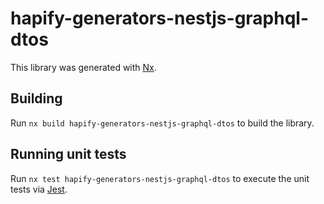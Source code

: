 # hapify-generators-nestjs-graphql-dtos

This library was generated with [Nx](https://nx.dev).

## Building

Run `nx build hapify-generators-nestjs-graphql-dtos` to build the library.

## Running unit tests

Run `nx test hapify-generators-nestjs-graphql-dtos` to execute the unit tests
via [Jest](https://jestjs.io).
